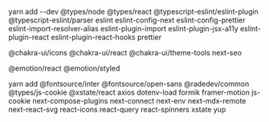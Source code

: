 yarn add --dev @types/node @types/react @typescript-eslint/eslint-plugin @typescript-eslint/parser eslint eslint-config-next eslint-config-prettier eslint-import-resolver-alias eslint-plugin-import eslint-plugin-jsx-a11y eslint-plugin-react eslint-plugin-react-hooks prettier

@chakra-ui/icons
@chakra-ui/react 
@chakra-ui/theme-tools 
next-seo

@emotion/react
@emotion/styled

yarn add @fontsource/inter  @fontsource/open-sans  @radedev/common  @types/js-cookie  @xstate/react axios dotenv-load  formik  framer-motion js-cookie next-compose-plugins  next-connect next-env  next-mdx-remote  next-react-svg   react-icons react-query react-spinners xstate yup